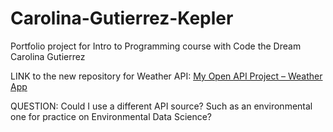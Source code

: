 # Carolina-Gutierrez-Kepler
Portfolio project for Intro to Programming course with Code the Dream
Carolina Gutierrez

LINK to the new repository for Weather API:
[My Open API Project – Weather App](https://github.com/carolinagutierrez2024/CarolinaG-weather-app)


QUESTION: Could I use a different API source? Such as an environmental one for practice on Environmental Data Science?